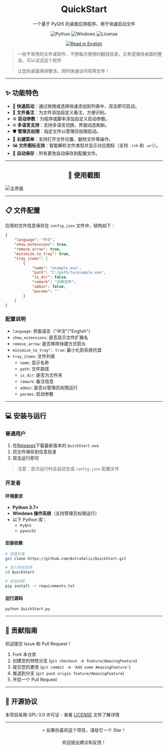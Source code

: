 <div align="center">
    <h1>QuickStart</h1>
    <p>一个基于 PyQt5 的桌面应用程序，用于快速启动文件</p>
    <p>
        <img src="https://img.shields.io/badge/Python-3.7+-blue.svg" alt="Python">
        <img src="https://img.shields.io/badge/Windows-10+-green.svg" alt="Windows">
        <img src="https://img.shields.io/badge/License-MIT-yellow.svg" alt="License">
    </p>
    <p>
        <a href="README_EN.md">
            <img src="https://img.shields.io/badge/English-Read%20in%20English-blue" alt="Read in English">
        </a>
    </p>
</div>

> 一些不常用的文件或软件，不想每次使用时翻找目录，又希望保持桌面的整洁，可以试试这个软件
>
> 让您的桌面保持整洁，同时快速访问常用文件！

---

## ✨ 功能特色

- 🚀 **快速启动**：通过拖拽或选择快速添加到列表中，双击即可启动。
- 📝 **文件备注**：为文件添加自定义备注，方便识别。
- ⚙️ **启动参数**：为程序或脚本添加自定义启动参数。
- 🌐 **多语言支持**：支持多语言切换，界面动态刷新。
- 🛡️ **管理员权限**：指定文件以管理员权限启动。
- 📂 **右键菜单**：支持打开文件位置、删除文件等操作。
- 🖼️ **文件图标支持**：智能解析文件类型并显示对应图标（支持 `.lnk` 和 `.url`）。
- 🔄 **自动保存**：所有更改自动保存到配置文件。

---

<div align="center">
    <h2>📸 使用截图</h2>
</div>

![主界面](https://github.com/user-attachments/assets/971d5aae-d738-439b-9e49-72c60c6c392b)

---

## 📋 文件配置

应用的文件信息保存在 `config.json` 文件中，结构如下：

```json
{
    "language": "中文",
    "show_extensions": true,
    "remove_arrow": true,
    "minimize_to_tray": true,
    "tray_items": [
        {
            "name": "example.exe",
            "path": "C:/path/to/example.exe",
            "is_dir": false,
            "remark": "示例文件",
            "admin": false,
            "params": ""
        }
    ]
}
```

### 配置说明

- `language`: 界面语言（"中文"/"English"）
- `show_extensions`: 是否显示文件扩展名
- `remove_arrow`: 是否移除快捷方式箭头
- `minimize_to_tray": true`: 最小化到系统托盘
- `tray_items`: 文件列表
  - `name`: 显示名称
  - `path`: 文件路径
  - `is_dir`: 是否为文件夹
  - `remark`: 备注信息
  - `admin`: 是否以管理员权限运行
  - `params`: 启动参数

---

## 💻 安装与运行

### 普通用户

1. 在[Releases](https://github.com/AstraSolis/QuickStart/releases/)下载最新版本的 `QuickStart.exe`
2. 将文件保存到任意目录
3. 双击运行即可

> 注意：首次运行时会自动生成 `config.json` 配置文件

### 开发者

#### 环境要求

- **Python 3.7+**
- **Windows 操作系统**（支持管理员权限运行）
- 以下 Python 库：
  - `PyQt5`
  - `pywin32`

#### 安装依赖

```bash
# 克隆仓库
git clone https://github.com/AstraSolis/QuickStart.git

# 进入项目目录
cd QuickStart

# 安装依赖
pip install -r requirements.txt
```

#### 运行源码

```bash
python QuickStart.py
```

---

## 🤝 贡献指南

欢迎提交 Issue 和 Pull Request！

1. Fork 本仓库
2. 创建您的特性分支 (`git checkout -b feature/AmazingFeature`)
3. 提交您的更改 (`git commit -m 'Add some AmazingFeature'`)
4. 推送到分支 (`git push origin feature/AmazingFeature`)
5. 开启一个 Pull Request

---

## 📝 开源协议

本项目采用 GPL-3.0 许可证 - 查看 [LICENSE](https://github.com/AstraSolis/QuickStart/blob/master/LICENSE) 文件了解详情

---

<div align="center">
    <p>⭐ 如果你喜欢这个项目，请给它一个 Star！</p>
    <p>欢迎提出建议和反馈！</p>
</div>

